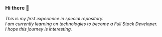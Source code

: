 ### Hi there 👋

*This is my first experience in special repository. <br >
I am currently learning on technologies to become a Full Stack Developer. <br >
I hope this journey is interesting.*
